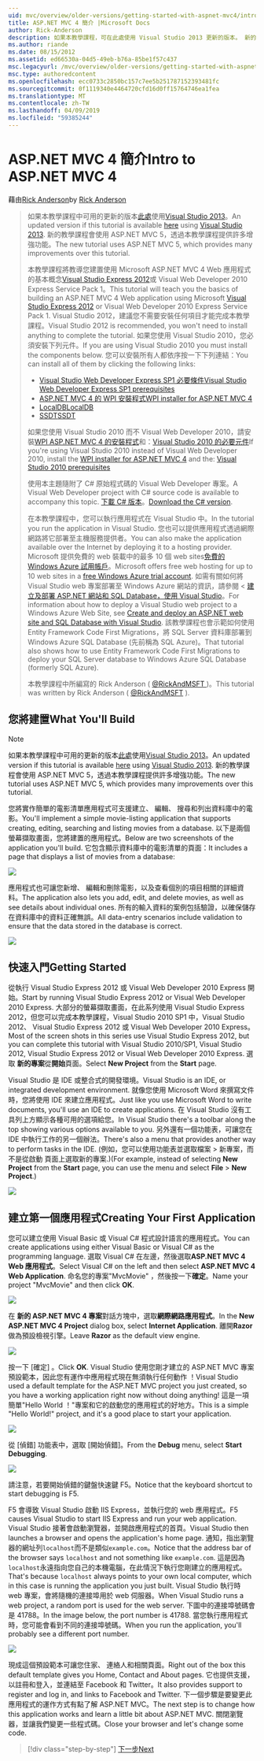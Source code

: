 ```yaml
---
uid: mvc/overview/older-versions/getting-started-with-aspnet-mvc4/intro-to-aspnet-mvc-4
title: ASP.NET MVC 4 簡介 |Microsoft Docs
author: Rick-Anderson
description: 如果本教學課程，可在此處使用 Visual Studio 2013 更新的版本。 新的教學課程會使用 ASP.NET MVC 5，可提供許多增強功能，透過 t...
ms.author: riande
ms.date: 08/15/2012
ms.assetid: ed66530a-04d5-49eb-b76a-85be1f57c437
msc.legacyurl: /mvc/overview/older-versions/getting-started-with-aspnet-mvc4/intro-to-aspnet-mvc-4
msc.type: authoredcontent
ms.openlocfilehash: ecc0733c2850bc157c7ee5b251787152393481fc
ms.sourcegitcommit: 0f1119340e4464720cfd16d0ff15764746ea1fea
ms.translationtype: MT
ms.contentlocale: zh-TW
ms.lasthandoff: 04/09/2019
ms.locfileid: "59385244"
---
```

# <a name="intro-to-aspnet-mvc-4"></a><span data-ttu-id="f4170-104">ASP.NET MVC 4 簡介</span><span class="sxs-lookup"><span data-stu-id="f4170-104">Intro to ASP.NET MVC 4</span></span>

<span data-ttu-id="f4170-105">藉由[Rick Anderson]((https://twitter.com/RickAndMSFT))</span><span class="sxs-lookup"><span data-stu-id="f4170-105">by [Rick Anderson]((https://twitter.com/RickAndMSFT))</span></span>

> <span data-ttu-id="f4170-106">如果本教學課程中可用的更新的版本[此處](../../getting-started/introduction/getting-started.md)使用[Visual Studio 2013](https://my.visualstudio.com/Downloads?q=visual%20studio%202013)。</span><span class="sxs-lookup"><span data-stu-id="f4170-106">An updated version if this tutorial is available [here](../../getting-started/introduction/getting-started.md) using [Visual Studio 2013](https://my.visualstudio.com/Downloads?q=visual%20studio%202013).</span></span> <span data-ttu-id="f4170-107">新的教學課程會使用 ASP.NET MVC 5，透過本教學課程提供許多增強功能。</span><span class="sxs-lookup"><span data-stu-id="f4170-107">The new tutorial uses ASP.NET MVC 5, which provides many improvements over this tutorial.</span></span>
>
> <span data-ttu-id="f4170-108">本教學課程將教導您建置使用 Microsoft ASP.NET MVC 4 Web 應用程式的基本概念[Visual Studio Express 2012](https://www.microsoft.com/visualstudio/11/products/express)或 Visual Web Developer 2010 Express Service Pack 1。</span><span class="sxs-lookup"><span data-stu-id="f4170-108">This tutorial will teach you the basics of building an ASP.NET MVC 4 Web application using Microsoft [Visual Studio Express 2012](https://www.microsoft.com/visualstudio/11/products/express) or Visual Web Developer 2010 Express Service Pack 1.</span></span> <span data-ttu-id="f4170-109">Visual Studio 2012，建議您不需要安裝任何項目才能完成本教學課程。</span><span class="sxs-lookup"><span data-stu-id="f4170-109">Visual Studio 2012 is recommended, you won't need to install anything to complete the tutorial.</span></span> <span data-ttu-id="f4170-110">如果您使用 Visual Studio 2010，您必須安裝下列元件。</span><span class="sxs-lookup"><span data-stu-id="f4170-110">If you are using Visual Studio 2010 you must install the components below.</span></span> <span data-ttu-id="f4170-111">您可以安裝所有人都依序按一下下列連結：</span><span class="sxs-lookup"><span data-stu-id="f4170-111">You can install all of them by clicking the following links:</span></span>
>
> - [<span data-ttu-id="f4170-112">Visual Studio Web Developer Express SP1 必要條件</span><span class="sxs-lookup"><span data-stu-id="f4170-112">Visual Studio Web Developer Express SP1 prerequisites</span></span>](https://www.microsoft.com/web/gallery/install.aspx?appid=VWD2010SP1Pack)
> - [<span data-ttu-id="f4170-113">ASP.NET MVC 4 的 WPI 安裝程式</span><span class="sxs-lookup"><span data-stu-id="f4170-113">WPI installer for ASP.NET MVC 4</span></span>](https://go.microsoft.com/fwlink/?LinkId=243392)
> - [<span data-ttu-id="f4170-114">LocalDB</span><span class="sxs-lookup"><span data-stu-id="f4170-114">LocalDB</span></span>](https://www.microsoft.com/web/gallery/install.aspx?appid=SQLLocalDBOnly_11_0)
> - [<span data-ttu-id="f4170-115">SSDT</span><span class="sxs-lookup"><span data-stu-id="f4170-115">SSDT</span></span>](https://blogs.msdn.com/b/rickandy/archive/2012/08/02/installing-and-using-sql-server-data-tools-ssdt-on-visual-studio-2010-and-vwd.aspx)
>
> <span data-ttu-id="f4170-116">如果您使用 Visual Studio 2010 而不 Visual Web Developer 2010，請安裝[WPI ASP.NET MVC 4 的安裝程式](https://go.microsoft.com/fwlink/?LinkId=243392)和：[Visual Studio 2010 的必要元件](https://www.microsoft.com/web/gallery/install.aspx?appsxml=&amp;appid=VS2010SP1Pack)</span><span class="sxs-lookup"><span data-stu-id="f4170-116">If you're using Visual Studio 2010 instead of Visual Web Developer 2010, install the [WPI installer for ASP.NET MVC 4](https://go.microsoft.com/fwlink/?LinkId=243392) and the: [Visual Studio 2010 prerequisites](https://www.microsoft.com/web/gallery/install.aspx?appsxml=&amp;appid=VS2010SP1Pack)</span></span>
>
> <span data-ttu-id="f4170-117">使用本主題隨附了 C# 原始程式碼的 Visual Web Developer 專案。</span><span class="sxs-lookup"><span data-stu-id="f4170-117">A Visual Web Developer project with C# source code is available to accompany this topic.</span></span> <span data-ttu-id="f4170-118">[下載 C# 版本](https://code.msdn.microsoft.com/Intro-to-ASPNET-MVC-4-61d0219d/file/114480/1/MvcMovie.zip)。</span><span class="sxs-lookup"><span data-stu-id="f4170-118">[Download the C# version](https://code.msdn.microsoft.com/Intro-to-ASPNET-MVC-4-61d0219d/file/114480/1/MvcMovie.zip).</span></span>
>
> <span data-ttu-id="f4170-119">在本教學課程中，您可以執行應用程式在 Visual Studio 中。</span><span class="sxs-lookup"><span data-stu-id="f4170-119">In the tutorial you run the application in Visual Studio.</span></span> <span data-ttu-id="f4170-120">您也可以提供應用程式透過網際網路將它部署至主機服務提供者。</span><span class="sxs-lookup"><span data-stu-id="f4170-120">You can also make the application available over the Internet by deploying it to a hosting provider.</span></span> <span data-ttu-id="f4170-121">Microsoft 提供免費的 web 裝載中的最多 10 個 web sites[免費的 Windows Azure 試用帳戶](https://www.windowsazure.com/pricing/free-trial/?WT.mc_id=A443DD604)。</span><span class="sxs-lookup"><span data-stu-id="f4170-121">Microsoft offers free web hosting for up to 10 web sites in a [free Windows Azure trial account](https://www.windowsazure.com/pricing/free-trial/?WT.mc_id=A443DD604).</span></span> <span data-ttu-id="f4170-122">如需有關如何將 Visual Studio web 專案部署至 Windows Azure 網站的資訊，請參閱 <<c0> [ 建立及部署 ASP.NET 網站和 SQL Database，使用 Visual Studio](https://docs.microsoft.com/dotnet/azure/)。</span><span class="sxs-lookup"><span data-stu-id="f4170-122">For information about how to deploy a Visual Studio web project to a Windows Azure Web Site, see [Create and deploy an ASP.NET web site and SQL Database with Visual Studio](https://docs.microsoft.com/dotnet/azure/).</span></span> <span data-ttu-id="f4170-123">該教學課程也會示範如何使用 Entity Framework Code First Migrations，將 SQL Server 資料庫部署到 Windows Azure SQL Database (先前稱為 SQL Azure)。</span><span class="sxs-lookup"><span data-stu-id="f4170-123">That tutorial also shows how to use Entity Framework Code First Migrations to deploy your SQL Server database to Windows Azure SQL Database (formerly SQL Azure).</span></span>
>
> <span data-ttu-id="f4170-124">本教學課程中所編寫的 Rick Anderson ( [ @RickAndMSFT ](https://twitter.com/#!/RickAndMSFT) )。</span><span class="sxs-lookup"><span data-stu-id="f4170-124">This tutorial was written by Rick Anderson ( [@RickAndMSFT](https://twitter.com/#!/RickAndMSFT) ).</span></span>


## <a name="what-youll-build"></a><span data-ttu-id="f4170-125">您將建置</span><span class="sxs-lookup"><span data-stu-id="f4170-125">What You'll Build</span></span>

> [!NOTE]
> <span data-ttu-id="f4170-126">如果本教學課程中可用的更新的版本[此處](../../getting-started/introduction/getting-started.md)使用[Visual Studio 2013](https://my.visualstudio.com/Downloads?q=visual%20studio%202013)。</span><span class="sxs-lookup"><span data-stu-id="f4170-126">An updated version if this tutorial is available [here](../../getting-started/introduction/getting-started.md) using [Visual Studio 2013](https://my.visualstudio.com/Downloads?q=visual%20studio%202013).</span></span> <span data-ttu-id="f4170-127">新的教學課程會使用 ASP.NET MVC 5，透過本教學課程提供許多增強功能。</span><span class="sxs-lookup"><span data-stu-id="f4170-127">The new tutorial uses ASP.NET MVC 5, which provides many improvements over this tutorial.</span></span>


<span data-ttu-id="f4170-128">您將實作簡單的電影清單應用程式可支援建立、 編輯、 搜尋和列出資料庫中的電影。</span><span class="sxs-lookup"><span data-stu-id="f4170-128">You'll implement a simple movie-listing application that supports creating, editing, searching and listing movies from a database.</span></span> <span data-ttu-id="f4170-129">以下是兩個螢幕擷取畫面，您將建置的應用程式。</span><span class="sxs-lookup"><span data-stu-id="f4170-129">Below are two screenshots of the application you'll build.</span></span> <span data-ttu-id="f4170-130">它包含顯示資料庫中的電影清單的頁面：</span><span class="sxs-lookup"><span data-stu-id="f4170-130">It includes a page that displays a list of movies from a database:</span></span>

![](intro-to-aspnet-mvc-4/_static/image1.png)

<span data-ttu-id="f4170-131">應用程式也可讓您新增、 編輯和刪除電影，以及查看個別的項目相關的詳細資料。</span><span class="sxs-lookup"><span data-stu-id="f4170-131">The application also lets you add, edit, and delete movies, as well as see details about individual ones.</span></span> <span data-ttu-id="f4170-132">所有的輸入資料的案例包括驗證，以確保儲存在資料庫中的資料正確無誤。</span><span class="sxs-lookup"><span data-stu-id="f4170-132">All data-entry scenarios include validation to ensure that the data stored in the database is correct.</span></span>

![](intro-to-aspnet-mvc-4/_static/image2.png)

## <a name="getting-started"></a><span data-ttu-id="f4170-133">快速入門</span><span class="sxs-lookup"><span data-stu-id="f4170-133">Getting Started</span></span>

<span data-ttu-id="f4170-134">從執行 Visual Studio Express 2012 或 Visual Web Developer 2010 Express 開始。</span><span class="sxs-lookup"><span data-stu-id="f4170-134">Start by running Visual Studio Express 2012 or Visual Web Developer 2010 Express.</span></span> <span data-ttu-id="f4170-135">大部分的螢幕擷取畫面，在此系列使用 Visual Studio Express 2012，但您可以完成本教學課程，Visual Studio 2010 SP1 中，Visual Studio 2012、 Visual Studio Express 2012 或 Visual Web Developer 2010 Express。</span><span class="sxs-lookup"><span data-stu-id="f4170-135">Most of the screen shots in this series use Visual Studio Express 2012, but you can complete this tutorial with Visual Studio 2010/SP1, Visual Studio 2012, Visual Studio Express 2012 or Visual Web Developer 2010 Express.</span></span> <span data-ttu-id="f4170-136">選取 **新的專案**從**開始**頁面。</span><span class="sxs-lookup"><span data-stu-id="f4170-136">Select **New Project** from the **Start** page.</span></span>

<span data-ttu-id="f4170-137">Visual Studio 是 IDE 或整合式的開發環境。</span><span class="sxs-lookup"><span data-stu-id="f4170-137">Visual Studio is an IDE, or integrated development environment.</span></span> <span data-ttu-id="f4170-138">就像您使用 Microsoft Word 來撰寫文件時，您將使用 IDE 來建立應用程式。</span><span class="sxs-lookup"><span data-stu-id="f4170-138">Just like you use Microsoft Word to write documents, you'll use an IDE to create applications.</span></span> <span data-ttu-id="f4170-139">在 Visual Studio 沒有工具列上方顯示各種可用的選項給您。</span><span class="sxs-lookup"><span data-stu-id="f4170-139">In Visual Studio there's a toolbar along the top showing various options available to you.</span></span> <span data-ttu-id="f4170-140">另外還有一個功能表，可讓您在 IDE 中執行工作的另一個辦法。</span><span class="sxs-lookup"><span data-stu-id="f4170-140">There's also a menu that provides another way to perform tasks in the IDE.</span></span> <span data-ttu-id="f4170-141">(例如，您可以使用功能表並選取檔案 &gt; 新專案，而不是從啟動 頁面上選取新的專案.)</span><span class="sxs-lookup"><span data-stu-id="f4170-141">(For example, instead of selecting **New Project** from the **Start** page, you can use the menu and select **File** &gt; **New Project**.)</span></span>

![](intro-to-aspnet-mvc-4/_static/image3.png)

## <a name="creating-your-first-application"></a><span data-ttu-id="f4170-142">建立第一個應用程式</span><span class="sxs-lookup"><span data-stu-id="f4170-142">Creating Your First Application</span></span>

<span data-ttu-id="f4170-143">您可以建立使用 Visual Basic 或 Visual C# 程式設計語言的應用程式。</span><span class="sxs-lookup"><span data-stu-id="f4170-143">You can create applications using either Visual Basic or Visual C# as the programming language.</span></span> <span data-ttu-id="f4170-144">選取 Visual C# 在左邊，然後選取**ASP.NET MVC 4 Web 應用程式**。</span><span class="sxs-lookup"><span data-stu-id="f4170-144">Select Visual C# on the left and then select **ASP.NET MVC 4 Web Application**.</span></span> <span data-ttu-id="f4170-145">命名您的專案&quot;MvcMovie&quot; ，然後按一下**確定**。</span><span class="sxs-lookup"><span data-stu-id="f4170-145">Name your project &quot;MvcMovie&quot; and then click **OK**.</span></span>

![](intro-to-aspnet-mvc-4/_static/image4.png)

<span data-ttu-id="f4170-146">在 **新的 ASP.NET MVC 4 專案**對話方塊中，選取**網際網路應用程式**。</span><span class="sxs-lookup"><span data-stu-id="f4170-146">In the **New ASP.NET MVC 4 Project** dialog box, select **Internet Application**.</span></span> <span data-ttu-id="f4170-147">離開**Razor**做為預設檢視引擎。</span><span class="sxs-lookup"><span data-stu-id="f4170-147">Leave **Razor** as the default view engine.</span></span>

![](intro-to-aspnet-mvc-4/_static/image5.png)

<span data-ttu-id="f4170-148">按一下 [確定] 。</span><span class="sxs-lookup"><span data-stu-id="f4170-148">Click **OK**.</span></span> <span data-ttu-id="f4170-149">Visual Studio 使用您剛才建立的 ASP.NET MVC 專案預設範本，因此您有運作中應用程式現在無須執行任何動作 ！</span><span class="sxs-lookup"><span data-stu-id="f4170-149">Visual Studio used a default template for the ASP.NET MVC project you just created, so you have a working application right now without doing anything!</span></span> <span data-ttu-id="f4170-150">這是一項簡單&quot;Hello World ！&quot;專案和它的啟動您的應用程式的好地方。</span><span class="sxs-lookup"><span data-stu-id="f4170-150">This is a simple &quot;Hello World!&quot; project, and it's a good place to start your application.</span></span>

![](intro-to-aspnet-mvc-4/_static/image6.png)

<span data-ttu-id="f4170-151">從 [偵錯] 功能表中，選取 [開始偵錯]。</span><span class="sxs-lookup"><span data-stu-id="f4170-151">From the **Debug** menu, select **Start Debugging**.</span></span>

![](intro-to-aspnet-mvc-4/_static/image7.png)

<span data-ttu-id="f4170-152">請注意，若要開始偵錯的鍵盤快速鍵 F5。</span><span class="sxs-lookup"><span data-stu-id="f4170-152">Notice that the keyboard shortcut to start debugging is F5.</span></span>

<span data-ttu-id="f4170-153">F5 會導致 Visual Studio 啟動 IIS Express，並執行您的 web 應用程式。</span><span class="sxs-lookup"><span data-stu-id="f4170-153">F5 causes Visual Studio to start IIS Express and run your web application.</span></span> <span data-ttu-id="f4170-154">Visual Studio 接著會啟動瀏覽器，並開啟應用程式的首頁。</span><span class="sxs-lookup"><span data-stu-id="f4170-154">Visual Studio then launches a browser and opens the application's home page.</span></span> <span data-ttu-id="f4170-155">通知，指出瀏覽器的網址列`localhost`而不是類似`example.com`。</span><span class="sxs-lookup"><span data-stu-id="f4170-155">Notice that the address bar of the browser says `localhost` and not something like `example.com`.</span></span> <span data-ttu-id="f4170-156">這是因為`localhost`永遠指向您自己的本機電腦，在此情況下執行您剛建立的應用程式。</span><span class="sxs-lookup"><span data-stu-id="f4170-156">That's because `localhost` always points to your own local computer, which in this case is running the application you just built.</span></span> <span data-ttu-id="f4170-157">Visual Studio 執行時 web 專案，會將隨機的連接埠用於 web 伺服器。</span><span class="sxs-lookup"><span data-stu-id="f4170-157">When Visual Studio runs a web project, a random port is used for the web server.</span></span> <span data-ttu-id="f4170-158">下圖中的連接埠號碼會是 41788。</span><span class="sxs-lookup"><span data-stu-id="f4170-158">In the image below, the port number is 41788.</span></span> <span data-ttu-id="f4170-159">當您執行應用程式時，您可能會看到不同的連接埠號碼。</span><span class="sxs-lookup"><span data-stu-id="f4170-159">When you run the application, you'll probably see a different port number.</span></span>

![](intro-to-aspnet-mvc-4/_static/image8.png)

<span data-ttu-id="f4170-160">現成這個預設範本可讓您住家、 連絡人和相關頁面。</span><span class="sxs-lookup"><span data-stu-id="f4170-160">Right out of the box this default template gives you Home, Contact and About pages.</span></span> <span data-ttu-id="f4170-161">它也提供支援，以註冊和登入，並連結至 Facebook 和 Twitter。</span><span class="sxs-lookup"><span data-stu-id="f4170-161">It also provides support to register and log in, and links to Facebook and Twitter.</span></span> <span data-ttu-id="f4170-162">下一個步驟是要變更此應用程式的運作方式有點了解 ASP.NET MVC。</span><span class="sxs-lookup"><span data-stu-id="f4170-162">The next step is to change how this application works and learn a little bit about ASP.NET MVC.</span></span> <span data-ttu-id="f4170-163">關閉瀏覽器，並讓我們變更一些程式碼。</span><span class="sxs-lookup"><span data-stu-id="f4170-163">Close your browser and let's change some code.</span></span>

> [!div class="step-by-step"]
> [<span data-ttu-id="f4170-164">下一步</span><span class="sxs-lookup"><span data-stu-id="f4170-164">Next</span></span>](adding-a-controller.md)
